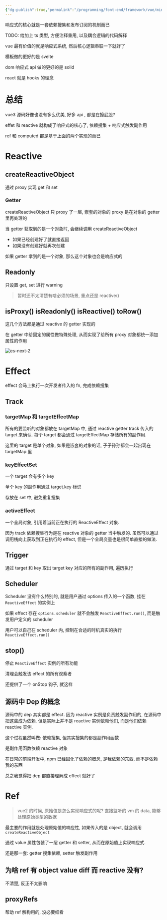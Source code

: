 ```yaml
---
{"dg-publish":true,"permalink":"/programming/font-end/framework/vue/mini-vue3/"}
---
```



响应式的核心就是一套依赖搜集和发布订阅的机制而已

TODO: 给加上 ts 类型, 方便注释重用, 以及耦合逻辑的代码解释

vue 最有价值的就是响应式系统, 然后核心逻辑串联一下就好了

模板做的更好的是 svelte

dom 响应式 api 做的更好的是 solid

react 就是 hooks 的理念

# 总结

vue3 源码好像也没有多么优美, 好多 api , 都是在擦屁股?

effet 和 reactive 就构成了响应式的核心了, 依赖搜集 + 响应式触发副作用

ref 和 computed 都是基于上面的两个实现的而已

# Reactive

## createReactiveObject

通过 proxy 实现 get 和 set

### Getter

createReactiveObject 只 proxy 了一层, 嵌套的对象的 proxy 是在对象的 getter 里再处理的

当 getter 获取到的是一个对象时, 会继续调用 createReactiveObject

+ 如果已经创建好了就直接返回
+ 如果没有创建好就再次创建

如果 getter 拿到的是一个对象, 那么这个对象也会是响应式的

## Readonly

只设置 get, set 进行 warning

> 暂时还不太清楚有啥必须的场景, 重点还是 reactive()

## isProxy() isReadonly() isReactive() toRow()

这几个方法都是通过 reactive 的 getter 实现的

在 getter 中给固定的属性做特殊处理, 从而实现了给所有 proxy 对象都统一添加属性的作用

![es-next-2](programming/font-end/primitive/es/es-next-2.md#通过%20Handler%20给%20Proxy%20对象添加属性)

# Effect

effect 会马上执行一次开发者传入的 fn, 完成依赖搜集

## Track

### targetMap 和 targetEffectMap

所有的要监听的对象都放在 targetMap 中, 通过 reactive getter track 传入的 target 来确认. 每个 target 都会通过 targetEffectMap 存储所有的副作用.

这里的 target 是单个对象, 如果是嵌套的对象的话, 子子孙孙都会一起出现在 targetMap 里

### keyEffectSet

一个 target 会有多个 key

单个 key 的副作用通过 target.key 标识

存放在 set 中, 避免重复搜集

### activeEffect

一个全局对象, 引用着当前正在执行的 ReactiveEffect 对象.

因为 track 依赖搜集行为是在 reactive 对象的 getter 当中触发的. 虽然可以通过调用栈向上获取到正在执行的 effect, 但是一个全局变量也是很简单直接的做法.

## Trigger

通过 target 和 key 取出 target key 对应的所有的副作用, 遍历执行

## Scheduler

Scheduler 没有什么特别的, 就是用户通过 options 传入的一个函数, 挂在 `ReactiveEffect` 的实例上

如果 effect 存在 `options.scheduler` 就不会触发 `ReactiveEffect.run()`, 而是触发用户定义的 scheduler

用户可以自己在 scheduler 内, 控制在合适的时机真实的执行 `ReactiveEffect.run()`

## stop()

停止 `ReactiveEffect` 实例的所有功能

清理会触发该 effect 的所有观察者

还提供了一个 onStop 钩子, 就这样

## 源码中 Dep 的概念

源码中的 dep 其实都是 effect. 因为 reactive 实例是负责触发副作用的, 在源码中把这些成为依赖. 但是实际上并不是 reactive 实例依赖他们, 而是他们依赖 reactive 实例.

这个过程虽然叫做: 依赖搜集, 但其实搜集的都是副作用函数

是副作用函数依赖 reactive 对象

在日常的前端开发中, npm 已经固化了依赖的概念, 是我依赖的东西, 而不是依赖我的东西

总之我觉得把 dep 都直接理解成 effect 就好了

# Ref

> vue2 的时候, 原始值是怎么实现响应式的呢? 直接监听的 vm 的 data, 能够处理原始类型的数据

最主要的作用就是处理原始值的响应性, 如果传入的是 object, 就会调用 `createReactiveObject`

通过 value 属性包装了一层 getter 和 setter, 从而在原始值上实现响应式.

还是那一套: getter 搜集依赖, setter 触发副作用

## 为啥 ref 有 object value diff 而 reactive 没有?

不清楚, 反正不太影响

## proxyRefs

帮助 ref 解构用的, 没必要细看